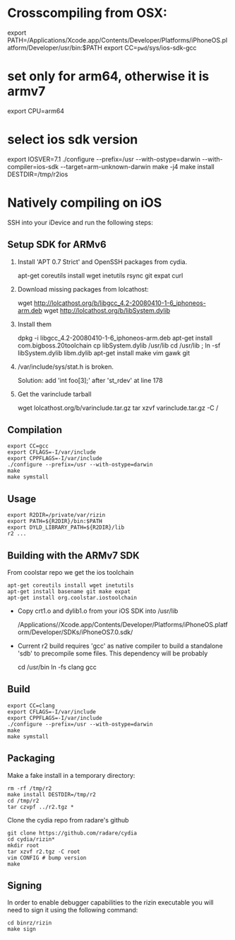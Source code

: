 Crosscompiling from OSX:
========================

  export PATH=/Applications/Xcode.app/Contents/Developer/Platforms/iPhoneOS.platform/Developer/usr/bin:$PATH
  export CC=`pwd`/sys/ios-sdk-gcc
  # set only for arm64, otherwise it is armv7
  export CPU=arm64
  # select ios sdk version
  export IOSVER=7.1
  ./configure --prefix=/usr --with-ostype=darwin --with-compiler=ios-sdk --target=arm-unknown-darwin
  make -j4
  make install DESTDIR=/tmp/r2ios


Natively compiling on iOS
=========================

SSH into your iDevice and run the following steps:

Setup SDK for ARMv6
-------------------

1) Install 'APT 0.7 Strict' and OpenSSH packages from cydia.

      apt-get coreutils install wget inetutils rsync git expat curl

2) Download missing packages from lolcathost:

      wget http://lolcathost.org/b/libgcc_4.2-20080410-1-6_iphoneos-arm.deb
      wget http://lolcathost.org/b/libSystem.dylib

3) Install them

      dpkg -i libgcc_4.2-20080410-1-6_iphoneos-arm.deb
      apt-get install com.bigboss.20toolchain
      cp libSystem.dylib /usr/lib
      cd /usr/lib ; ln -sf  libSystem.dylib libm.dylib
      apt-get install make vim gawk git

4) /var/include/sys/stat.h is broken.

      Solution: add 'int foo[3];' after 'st_rdev' at line 178

5) Get the varinclude tarball

      wget lolcathost.org/b/varinclude.tar.gz 
      tar xzvf varinclude.tar.gz -C /

Compilation
-----------
	export CC=gcc
	export CFLAGS=-I/var/include
	export CPPFLAGS=-I/var/include
	./configure --prefix=/usr --with-ostype=darwin
	make
	make symstall

Usage
-----
	export R2DIR=/private/var/rizin
	export PATH=${R2DIR}/bin:$PATH
	export DYLD_LIBRARY_PATH=${R2DIR}/lib
	r2 ...

Building with the ARMv7 SDK
---------------------------
From coolstar repo we get the ios toolchain

	apt-get coreutils install wget inetutils
	apt-get install basename git make expat 
	apt-get install org.coolstar.iostoolchain

* Copy crt1.o and dylib1.o from your iOS SDK into /usr/lib

	/Applications//Xcode.app/Contents/Developer/Platforms/iPhoneOS.platform/Developer/SDKs/iPhoneOS7.0.sdk/

* Current r2 build requires 'gcc' as native compiler to
  build a standalone 'sdb' to precompile some files. This
  dependency will be probably

	cd /usr/bin
	ln -fs clang gcc
 
Build
-----
	export CC=clang
	export CFLAGS=-I/var/include
	export CPPFLAGS=-I/var/include
	./configure --prefix=/usr --with-ostype=darwin
	make
	make symstall

Packaging
---------
Make a fake install in a temporary directory:

	rm -rf /tmp/r2
	make install DESTDIR=/tmp/r2
	cd /tmp/r2
	tar czvpf ../r2.tgz *

Clone the cydia repo from radare's github

	git clone https://github.com/radare/cydia
	cd cydia/rizin*
	mkdir root
	tar xzvf r2.tgz -C root
	vim CONFIG # bump version
	make

Signing
-------
In order to enable debugger capabilities to the rizin
executable you will need to sign it using the following command:

	cd binrz/rizin
	make sign
